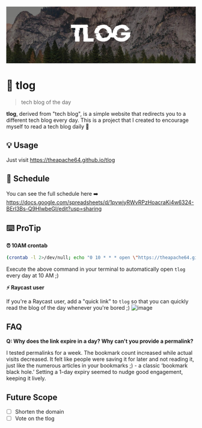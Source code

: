 ![](cover.jpeg)
#  📖 tlog
> tech blog of the day

**tlog**, derived from "tech blog", is a simple website that redirects you to a different tech blog every day. 
This is a project that I created to encourage myself to read a tech blog daily  🫠

## 💡 Usage
Just visit https://theapache64.github.io/tlog 

## 📆 Schedule
You can see the full schedule here ➡️ https://docs.google.com/spreadsheets/d/1pvwjyRWvRPzHoacraKi4w6324-BErl3Bs-Q9HIwbeGI/edit?usp=sharing

## ⌨️ ProTip
**⏰ 10AM crontab**

```bash
(crontab -l 2>/dev/null; echo "0 10 * * * open \"https://theapache64.github.io/tlog\"") | crontab -
```
Execute the above command in your terminal to automatically open `tlog` every day at 10 AM ;)

**⚡ Raycast user**

If you're a Raycast user, add a "quick link" to `tlog` so that you can quickly read the blog of the day whenever you're bored ;)
![image](https://github.com/user-attachments/assets/8205a426-7b66-4b20-9321-6b8664761452)

## FAQ

**Q: Why does the link expire in a day? Why can't you provide a permalink?**

I tested permalinks for a week. The bookmark count increased while actual visits decreased. It felt like people were saving it for later and not reading it, just like the numerous articles in your bookmarks ;) - a classic ‘bookmark black hole.’ Setting a 1-day expiry seemed to nudge good engagement, keeping it lively.

## Future Scope
- [ ] Shorten the domain
- [ ] Vote on the tlog
